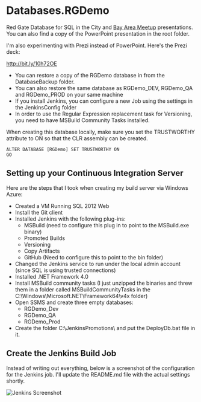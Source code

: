 Databases.RGDemo
================

Red Gate Database for SQL in the City and [Bay Area Meetup](http://bit.ly/11QTbi3) presentations.
You can also find a copy of the PowerPoint presentation in the root folder.

I'm also experimenting with Prezi instead of PowerPoint.  Here's the Prezi deck:

http://bit.ly/10h72OE
 

* You can restore a copy of the RGDemo database in from the DatabaseBackup folder.
* You can also restore the same database as RGDemo_DEV, RGDemo_QA and RGDemo_PROD on your same machine
* If you install Jenkins, you can configure a new Job using the settings in the JenkinsConfig folder
* In order to use the Regular Expression replacement task for Versioning, you need to have MSBuild Community Tasks installed.


When creating this database locally, make sure you set the TRUSTWORTHY attribute to ON so that the CLR assembly can be created.

    ALTER DATABASE [RGDemo] SET TRUSTWORTHY ON
    GO

Setting up your Continuous Integration Server
---------------------------------------------

Here are the steps that I took when creating my build server via Windows Azure:

* Created a VM Running SQL 2012 Web
* Install the Git client
* Installed Jenkins with the following plug-ins:
    * MSBuild (need to configure this plug in to point to the MSBuild.exe binary)
    * Promoted Builds
    * Versioning
    * Copy Artifacts
    * GitHub (Need to configure this to point to the bin folder) 
* Changed the Jenkins service to run under the local admin account (since SQL is using trusted connections)
* Installed .NET Framework 4.0
* Install MSBuild community tasks (I just unzipped the binaries and threw them in a folder called MSBuildCommunityTasks in the C:\Windows\Microsoft.NET\Framework64\v4x folder)
* Open SSMS and create three empty databases:
    * RGDemo_Dev
    * RGDemo_QA
    * RGDemo_Prod
* Create the folder C:\JenkinsPromotions\ and put the DeployDb.bat file in it.


Create the Jenkins Build Job
----------------------------

Instead of writing out everything, below is a screenshot of the configuration for the Jenkins job.  I'll update the README.md file with the actual settings shortly.

![Jenkins Screenshot](http://i.imgur.com/XzMjaKv.png "Jenkins Job Configuration Screenshot")
